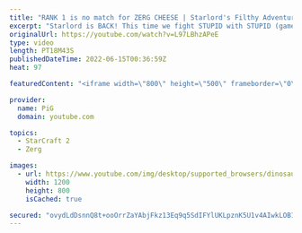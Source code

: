 ```yaml
---
title: "RANK 1 is no match for ZERG CHEESE | Starlord's Filthy Adventures #14 - StarCraft 2"
excerpt: "Starlord is BACK! This time we fight STUPID with STUPID (game 1 vs Stephen) then go on to troll RANK 1 on ladder with pure lings (game 2 vs Trigger) 0:00 Fighting stupid with stupid 11:54 Stealing Rank 1 MMR -- The Book of Filth: https://www.pigstarcraft.com/learn/book-of-filth/ The Book of Filth 2.0:"
originalUrl: https://youtube.com/watch?v=L97LBhzAPeE
type: video
length: PT18M43S
publishedDateTime: 2022-06-15T00:36:59Z
heat: 97

featuredContent: "<iframe width=\"800\" height=\"500\" frameborder=\"0\" src=\"https://www.youtube.com/embed/L97LBhzAPeE\" allow=\"accelerometer; autoplay; encrypted-media; gyroscope; picture-in-picture\" allowfullscreen></iframe>"

provider:
  name: PiG
  domain: youtube.com

topics:
  - StarCraft 2
  - Zerg

images:
  - url: https://www.youtube.com/img/desktop/supported_browsers/dinosaur.png
    width: 1200
    height: 800
    isCached: true

secured: "ovydLdDsnnQ8t+ooOrrZaYAbjFkz13Eq9q5SdIFYlUKLpznK5U1v4AIwkLOB1fJr5K0lnnebrGfxNMpeY6jTpRtyIou1TYbM1bz2HSMdyKBfvLH8m+W0TwVs5VdWi3sA2+Rm8C6iCZ7iVibEBAHNaZF3MmSM1QSQKJNlYIy5cEGyqrpByaTXZAW2vqxp2kRqL6o/X8j9Z9eLCBTeKw1qxfY0ETUYym9ep7YYaQk1+oQTx0V/LkXAL3u9euNGpGFwoEX4laq8c6BTInEBeaDBLzWrsvAl5JUJBPTqTsMTpuNtF3K5jkB9mH1wv6ORG/JZwds1+Fuf1ih/zPqMehuFOJ9hAAqKaLrOFyCzg6c3fgefcW9U3Fxbdf9C9lgnrCtKOFnwfiY5lF1gOgKu08IrjjBCCGC6HwNQoQ4yfLXCcus=;ilRmCZhkdat7TK6skegMLg=="
---
```


